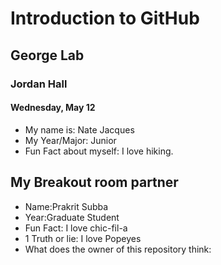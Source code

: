 # Introduction to GitHub
## George Lab
### Jordan Hall
#### Wednesday, May 12

* My name is: Nate Jacques
* My Year/Major: Junior
* Fun Fact about myself: I love hiking.

## My Breakout room partner
* Name:Prakrit Subba 
* Year:Graduate Student
* Fun Fact: I love chic-fil-a
* 1 Truth or lie: I love Popeyes
* What does the owner of this repository think:
